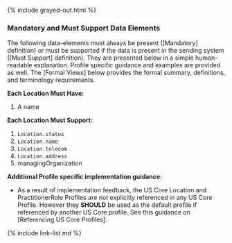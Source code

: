 {% include grayed-out.html %}
### Mandatory and Must Support Data Elements


The following data-elements must always be present ([Mandatory] definition) or must be supported if the data is present in the sending system ([Must Support] definition). They are presented below in a simple human-readable explanation.  Profile specific guidance and examples are provided as well.  The [Formal Views] below provides the  formal summary, definitions, and  terminology requirements.  

**Each Location Must Have:**

1. A name

**Each Location Must Support:**

1.  `Location.status`
2.  `Location.name`
3.  `Location.telecom`
4.  `Location.address`
5.  managingOrganization

**Additional Profile specific implementation guidance:**

* As a result of implementation feedback, the US Core Location  and PractitionerRole Profiles are not explicitly referenced in any US Core Profile. However they **SHOULD** be used as the default profile if referenced by another US Core profile. See this guidance on [Referencing US Core Profiles].

{% include link-list.md %}

</div><!-- grayed-out -->